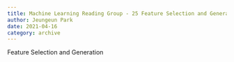 ```yaml
---
title: Machine Learning Reading Group - 25 Feature Selection and Generation
author: Jeungeun Park
date: 2021-04-16
category: archive
---
```


Feature Selection and Generation

